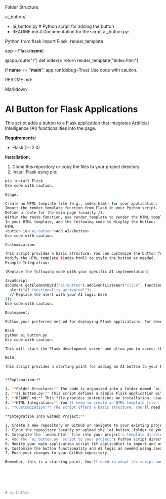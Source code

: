Folder Structure:

ai_button/
  - ai_button.py  # Python script for adding the button
  - README.md   # Documentation for the script
ai_button.py:

Python
from flask import Flask, render_template

app = Flask(__name__)

@app.route("/")
def index():
  return render_template("index.html")

if __name__ == "__main__":
  app.run(debug=True)
Use code with caution.

README.md:

Markdown
# AI Button for Flask Applications

This script adds a button to a Flask application that integrates Artificial Intelligence (AI) functionalities into the page.

**Requirements:**

* Flask (>=2.0)

**Installation:**

1. Clone this repository or copy the files to your project directory.
2. Install Flask using pip:

```bash
pip install Flask
Use code with caution.

Usage:

Create an HTML template file (e.g., index.html) for your application.
Import the render_template function from Flask in your Python script.
Define a route for the main page (usually /).
Within the route function, use render_template to render the HTML template.
In your HTML template, add the following code to display the button:
HTML
<button id="ai-button">Add AI</button>
Use code with caution.

Customization:

This script provides a basic structure. You can customize the button functionality by adding JavaScript code that interacts with the button click event and integrates your desired AI features.
Modify the HTML template (index.html) to style the button as needed.
Example Integration:

(Replace the following code with your specific AI implementation)

JavaScript
document.getElementById("ai-button").addEventListener("click", function() {
  alert("AI functionality activated!");
  // Replace the alert with your AI logic here
});
Use code with caution.

Deployment:

Follow your preferred method for deploying Flask applications. For development purposes, you can run the script directly using:

Bash
python ai_button.py
Use code with caution.

This will start the Flask development server and allow you to access the page with the button at http://127.0.0.1:5000/ (default Flask development port).

Note:

This script provides a starting point for adding an AI button to your Flask application. The actual AI functionalities and their implementation will depend on your specific needs and chosen AI libraries.


**Explanation:**

1. **Folder Structure:** The code is organized into a folder named `ai_button` containing the Python script (`ai_button.py`) and the documentation (`README.md`).
2. **ai_button.py:** This script defines a simple Flask application with a route (`/`) that renders an HTML template (`index.html`). The script serves as a foundation for your project.
3. **README.md:** This file provides instructions on installation, usage, customization, and deployment. It also includes an example of integrating the button with basic JavaScript code (replace the alert with your actual AI logic).
4. **HTML Integration:** You'll need to create an HTML template file (`index.html`) and add the button code provided in the README. This will display the button on your webpage.
5. **Customization:** The script offers a basic structure. You'll need to customize the button functionality using JavaScript to interact with the button click event and integrate your chosen AI libraries.
 
**Integration into GitHub Project:**

1. Create a new repository on GitHub or navigate to your existing project.
2. Clone the repository locally or upload the `ai_button` folder to your project directory.
3. Integrate the `index.html` file into your project's template directory.
4. Add the `ai_button.py` script to your project's Python script directory.
5. Modify your main application script (if applicable) to import and use the `ai_button` app (refer to Flask documentation for integrating multiple applications).
6. Customize the button functionality and AI logic as needed using JavaScript and your chosen AI libraries.
7. Push your changes to your GitHub repository.

Remember, this is a starting point. You'll need to adapt the script and integrate your specific AI functionalities for your project.






# ai-button
